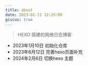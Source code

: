 ```yaml
---
title: about
date: 2023-01-11 12:25:09
giscus: true
---
```


> HEXO 搭建的网络日志博客


* 2023年1月10日 初始化仓库
* 2023年6月12日 完善hexo页面补充
* 2024年2月6日  切换hexo 主题


